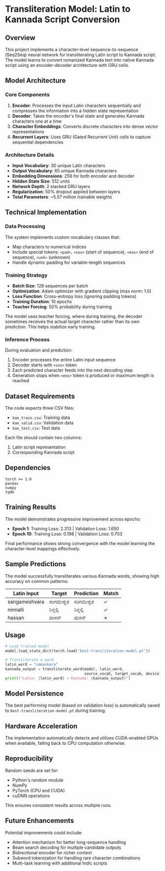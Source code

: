# Transliteration Model: Latin to Kannada Script Conversion

## Overview

This project implements a character-level sequence-to-sequence (Seq2Seq) neural network for transliterating Latin script to Kannada script. The model learns to convert romanized Kannada text into native Kannada script using an encoder-decoder architecture with GRU cells.

## Model Architecture

### Core Components

1. **Encoder**: Processes the input Latin characters sequentially and compresses the information into a hidden state representation
2. **Decoder**: Takes the encoder's final state and generates Kannada characters one at a time
3. **Character Embeddings**: Converts discrete characters into dense vector representations
4. **Recurrent Layers**: Uses GRU (Gated Recurrent Unit) cells to capture sequential dependencies

### Architecture Details

- **Input Vocabulary**: 30 unique Latin characters
- **Output Vocabulary**: 65 unique Kannada characters
- **Embedding Dimensions**: 256 for both encoder and decoder
- **Hidden State Size**: 512 units
- **Network Depth**: 2 stacked GRU layers
- **Regularization**: 50% dropout applied between layers
- **Total Parameters**: ~5.57 million trainable weights

## Technical Implementation

### Data Processing

The system implements custom vocabulary classes that:
- Map characters to numerical indices
- Include special tokens: `<pad>`, `<sos>` (start of sequence), `<eos>` (end of sequence), `<unk>` (unknown)
- Handle dynamic padding for variable-length sequences

### Training Strategy

- **Batch Size**: 128 sequences per batch
- **Optimization**: Adam optimizer with gradient clipping (max norm: 1.0)
- **Loss Function**: Cross-entropy loss (ignoring padding tokens)
- **Training Duration**: 10 epochs
- **Teacher Forcing**: 50% probability during training

The model uses teacher forcing, where during training, the decoder sometimes receives the actual target character rather than its own prediction. This helps stabilize early training.

### Inference Process

During evaluation and prediction:
1. Encoder processes the entire Latin input sequence
2. Decoder starts with `<sos>` token
3. Each predicted character feeds into the next decoding step
4. Generation stops when `<eos>` token is produced or maximum length is reached

## Dataset Requirements

The code expects three CSV files:
- `kan_train.csv`: Training data
- `kan_valid.csv`: Validation data
- `kan_test.csv`: Test data

Each file should contain two columns:
1. Latin script representation
2. Corresponding Kannada script

## Dependencies

```
torch >= 1.0
pandas
numpy
tqdm
```

## Training Results

The model demonstrates progressive improvement across epochs:
- **Epoch 1**: Training Loss: 2.313 | Validation Loss: 1.650
- **Epoch 10**: Training Loss: 0.198 | Validation Loss: 0.703

Final performance shows strong convergence with the model learning the character-level mappings effectively.

## Sample Predictions

The model successfully transliterates various Kannada words, showing high accuracy on common patterns:

| Latin Input | Target | Prediction | Match |
|------------|---------|------------|-------|
| sangameshvara | ಸಂಗಮೇಶ್ವರ | ಸಂಗಮೇಶ್ವರ | ✓ |
| ninnalli | ನಿನ್ನಲ್ಲಿ | ನಿನ್ನಲ್ಲಿ | ✓ |
| hassan | ಹಾಸನ್ | ಹುಸನ್ | ✗ |

## Usage

```python
# Load trained model
model.load_state_dict(torch.load('best-transliteration-model.pt'))

# Transliterate a word
latin_word = "namaskara"
kannada_output = transliterate_word(model, latin_word, 
                                    source_vocab, target_vocab, device)
print(f"Latin: {latin_word} → Kannada: {kannada_output}")
```

## Model Persistence

The best performing model (based on validation loss) is automatically saved to `best-transliteration-model.pt` during training.

## Hardware Acceleration

The implementation automatically detects and utilizes CUDA-enabled GPUs when available, falling back to CPU computation otherwise.

## Reproducibility

Random seeds are set for:
- Python's random module
- NumPy
- PyTorch (CPU and CUDA)
- cuDNN operations

This ensures consistent results across multiple runs.

## Future Enhancements

Potential improvements could include:
- Attention mechanism for better long-sequence handling
- Beam search decoding for multiple candidate outputs
- Bidirectional encoder for richer context
- Subword tokenization for handling rare character combinations
- Multi-task learning with additional Indic scripts




